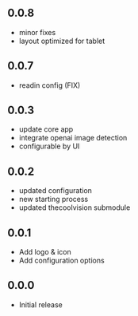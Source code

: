 <!-- https://developers.home-assistant.io/docs/add-ons/presentation#keeping-a-changelog -->

## 0.0.8
- minor fixes
- layout optimized for tablet

## 0.0.7
- readin config (FIX)
## 0.0.3
 - update core app
 - integrate openai image detection
 - configurable by UI

## 0.0.2

 - updated configuration
 - new starting process
 - updated thecoolvision submodule

## 0.0.1

- Add logo & icon
- Add configuration options

## 0.0.0

- Initial release
